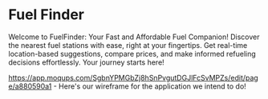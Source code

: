 # Fuel Finder
Welcome to FuelFinder: Your Fast and Affordable Fuel Companion! Discover the nearest fuel stations with ease, right at your fingertips. Get real-time location-based suggestions, compare prices, and make informed refueling decisions effortlessly. Your journey starts here!

https://app.moqups.com/SgbnYPMGbZj8hSnPvgutDGJlFcSvMPZs/edit/page/a880590a1 - Here's our wireframe for the application we intend to do!
